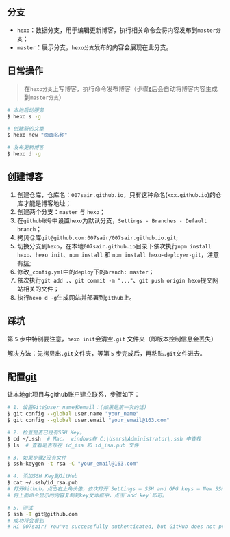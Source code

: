 ## 分支

- `hexo`：数据分支，用于编辑更新博客，执行相关命令会将内容发布到`master分支`；
- `master`：展示分支，`hexo分支`发布的内容会展现在此分支。

## 日常操作

> 在`hexo分支`上写博客，执行命令发布博客（步骤[`6`](#step6)后会自动将博客内容生成到`master分支`）

``` bash
# 本地启动服务
$ hexo s -g

# 创建新的文章
$ hexo new "页面名称"

# 发布更新博客
$ hexo d -g
```

## 创建博客

1. 创建仓库，仓库名：`007sair.github.io`，只有这种命名(`xxx.github.io`)的仓库才能是博客地址；
2. 创建两个分支：`master` 与 `hexo`；
3. 在`github账号`中设置`hexo`为默认分支，`Settings - Branches - Default branch`； 
4. 拷贝仓库`git@github.com:007sair/007sair.github.io.git`; 
5. 切换分支到`hexo`，在本地`007sair.github.io`目录下依次执行`npm install hexo`、`hexo init`、`npm install` 和 `npm install hexo-deployer-git`，注意有[坑](#keng); 
6. <span id="step6"></span>修改`_config.yml`中的`deploy`下的`branch: master`；
7. 依次执行`git add .`、`git commit -m "..."`、`git push origin hexo`提交网站相关的文件；
8. 执行`hexo d -g`生成网站并部署到`github`上。


## <span id="keng">踩坑</span>

第 `5` 步中特别要注意，`hexo init`会清空`.git` 文件夹（即版本控制信息会丢失） 

解决方法：先拷贝出`.git`文件夹，等第 `5` 步完成后，再粘贴`.git`文件进去。

## 配置[git](https://git-scm.com/book/zh/v1/%E6%9C%8D%E5%8A%A1%E5%99%A8%E4%B8%8A%E7%9A%84-Git-%E7%94%9F%E6%88%90-SSH-%E5%85%AC%E9%92%A5)

让本地git项目与github账户建立联系，步骤如下：

``` bash
# 1. 设置Git的user name和email：(如果是第一次的话)
$ git config --global user.name "your_name"
$ git config --global user.email "your_email@163.com"

# 2. 检查是否已经有SSH Key。
$ cd ~/.ssh  # Mac。 windows在 C:\Users\Administrator\.ssh 中查找
$ ls  # 查看是否存在 id_isa 和 id_isa.pub 文件

# 3. 如果步骤2没有文件
$ ssh-keygen -t rsa -C "your_email@163.com"

# 4. 添加SSH Key到GitHub
$ cat ~/.ssh/id_rsa.pub
# 打开Github，点击右上角头像，依次打开`Settings — SSH and GPG keys — New SSH key`
# 将上面命令显示的内容复制到key文本框中，点击`add key`即可。

# 5. 测试
$ ssh -T git@github.com
# 成功将会看到 
# Hi 007sair! You've successfully authenticated, but GitHub does not provide shell access.
```
